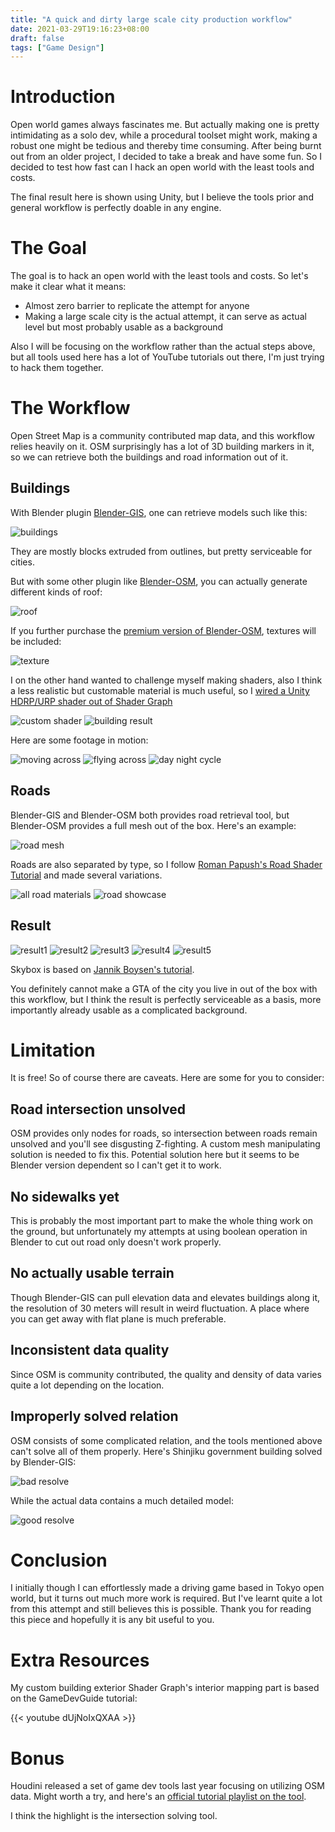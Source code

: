 ```yaml
---
title: "A quick and dirty large scale city production workflow"
date: 2021-03-29T19:16:23+08:00
draft: false
tags: ["Game Design"]
---
```


# Introduction

Open world games always fascinates me. But actually making one is pretty intimidating as a solo dev, while a procedural toolset might work, making a robust one might be tedious and thereby time consuming. After being burnt out from an older project, I decided to take a break and have some fun. So I decided to test how fast can I hack an open world with the least tools and costs.

The final result here is shown using Unity, but I believe the tools prior and general workflow is perfectly doable in any engine.

# The Goal

The goal is to hack an open world with the least tools and costs. So let's make it clear what it means:

- Almost zero barrier to replicate the attempt for anyone
- Making a large scale city is the actual attempt, it can serve as actual level but most probably usable as a background

Also I will be focusing on the workflow rather than the actual steps above, but all tools used here has a lot of YouTube tutorials out there, I'm just trying to hack them together.

# The Workflow

Open Street Map is a community contributed map data, and this workflow relies heavily on it. OSM surprisingly has a lot of 3D building markers in it, so we can retrieve both the buildings and road information out of it.

## Buildings

With Blender plugin [Blender-GIS](https://github.com/domlysz/BlenderGIS), one can retrieve models such like this:

![buildings](/images/posts/game-design/0003/1.png)

They are mostly blocks extruded from outlines, but pretty serviceable for cities.

But with some other plugin like [Blender-OSM](https://gumroad.com/l/blender-osm), you can actually generate different kinds of roof:

![roof](/images/posts/game-design/0003/2.png)

If you further purchase the [premium version of Blender-OSM](https://gumroad.com/l/blosm), textures will be included:

![texture](/images/posts/game-design/0003/3.png)

I on the other hand wanted to challenge myself making shaders, also I think a less realistic but customable material is much useful, so I [wired a Unity HDRP/URP shader out of Shader Graph](https://github.com/dklassic/Unity-Simple-Building-Triplanar-Shader)

![custom shader](/images/posts/game-design/0003/4.jpg)
![building result](/images/posts/game-design/0003/5.png)

Here are some footage in motion:

![moving across](/images/posts/game-design/0003/6.gif)
![flying across](/images/posts/game-design/0003/7.gif)
![day night cycle](/images/posts/game-design/0003/8.gif)


## Roads

Blender-GIS and Blender-OSM both provides road retrieval tool, but Blender-OSM provides a full mesh out of the box. Here's an example:

![road mesh](/images/posts/game-design/0003/9.png)

Roads are also separated by type, so I follow [Roman Papush's Road Shader Tutorial](https://youtu.be/vhrIEcVSI5M) and made several variations.

![all road materials](/images/posts/game-design/0003/10.png)
![road showcase](/images/posts/game-design/0003/11.png)

## Result

![result1](/images/posts/game-design/0003/12.png)
![result2](/images/posts/game-design/0003/13.png)
![result3](/images/posts/game-design/0003/14.png)
![result4](/images/posts/game-design/0003/15.png)
![result5](/images/posts/game-design/0003/16.png)

Skybox is based on [Jannik Boysen's tutorial]((https://medium.com/@jannik_boysen/procedural-skybox-shader-137f6b0cb77c)).

You definitely cannot make a GTA of the city you live in out of the box with this workflow, but I think the result is perfectly serviceable as a basis, more importantly already usable as a complicated background.

# Limitation

It is free! So of course there are caveats. Here are some for you to consider:

## Road intersection unsolved

OSM provides only nodes for roads, so intersection between roads remain unsolved and you'll see disgusting Z-fighting. A custom mesh manipulating solution is needed to fix this. Potential solution here but it seems to be Blender version dependent so I can't get it to work.

## No sidewalks yet

This is probably the most important part to make the whole thing work on the ground, but unfortunately my attempts at using boolean operation in Blender to cut out road only doesn't work properly.

## No actually usable terrain

Though Blender-GIS can pull elevation data and elevates buildings along it, the resolution of 30 meters will result in weird fluctuation. A place where you can get away with flat plane is much preferable.

## Inconsistent data quality

Since OSM is community contributed, the quality and density of data varies quite a lot depending on the location.

## Improperly solved relation

OSM consists of some complicated relation, and the tools mentioned above can't solve all of them properly. Here's Shinjiku government building solved by Blender-GIS:

![bad resolve](/images/posts/game-design/0003/17.png)

While the actual data contains a much detailed model:

![good resolve](/images/posts/game-design/0003/18.png)

# Conclusion

I initially though I can effortlessly made a driving game based in Tokyo open world, but it turns out much more work is required. But I've learnt quite a lot from this attempt and still believes this is possible. Thank you for reading this piece and hopefully it is any bit useful to you.

# Extra Resources

My custom building exterior Shader Graph's interior mapping part is based on the GameDevGuide tutorial:

{{< youtube dUjNoIxQXAA >}}

# Bonus

Houdini released a set of game dev tools last year focusing on utilizing OSM data. Might worth a try, and here's an [official tutorial playlist on the tool](https://youtube.com/playlist?list=PLXNFA1EysfYkFzKS--S3_3393X2z1F_e0).

I think the highlight is the intersection solving tool.

